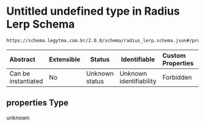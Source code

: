 # Untitled undefined type in Radius Lerp Schema

```txt
https://schema.legytma.com.br/2.0.0/schema/radius_lerp.schema.json#/properties
```




| Abstract            | Extensible | Status         | Identifiable            | Custom Properties | Additional Properties | Access Restrictions | Defined In                                                                            |
| :------------------ | ---------- | -------------- | ----------------------- | :---------------- | --------------------- | ------------------- | ------------------------------------------------------------------------------------- |
| Can be instantiated | No         | Unknown status | Unknown identifiability | Forbidden         | Allowed               | none                | [radius_lerp.schema.json\*](../schema/radius_lerp.schema.json) |

## properties Type

unknown
